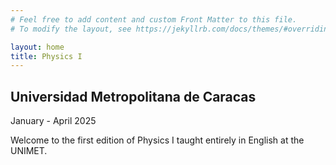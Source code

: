 ```yaml
---
# Feel free to add content and custom Front Matter to this file.
# To modify the layout, see https://jekyllrb.com/docs/themes/#overriding-theme-defaults

layout: home
title: Physics I
---
```


## Universidad Metropolitana de Caracas
January - April 2025

Welcome to the first edition of Physics I taught entirely in English at the UNIMET.

